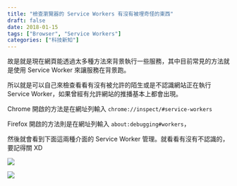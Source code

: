 ```yaml
---
title: "檢查瀏覽器的 Service Workers 有沒有被埋奇怪的東西"
draft: false
date: 2018-01-15
tags: ["Browser", "Service Workers"]
categories: ["科技新知"]
---
```



故是就是現在網頁能透過太多種方法來背景執行一些服務，其中目前常見的方法就是使用 Service Worker 來讓服務在背景跑。

所以就是可以自己來檢查看看有沒有被允許的陌生或是不認識網站正在執行 Service Worker，如果曾經有允許網站的推播基本上都會出現。

<!--more-->

Chrome 開啟的方法是在網址列輸入 `chrome://inspect/#service-workers`

Firefox 開啟的方法則是在網址列輸入 `about:debugging#workers`，

然後就會看到下面這兩種介面的 Service Worker 管理。就看看有沒有不認識的，要記得關 XD


![](https://hiy.tw/tech/browser_service_workers/1.png)



![](https://hiy.tw/tech/browser_service_workers/2.png)



